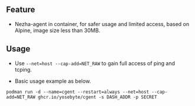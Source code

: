 ## Feature

- Nezha-agent in container, for safer usage and limited access, based on Alpine, image size less than 30MB.

## Usage

- Use `--net=host --cap-add=NET_RAW` to gain full access of ping and tcping.

- Basic usage example as below. 

```
podman run -d --name=cgent --restart=always --net=host --cap-add=NET_RAW ghcr.io/yosebyte/cgent -s DASH_ADDR -p SECRET
```
